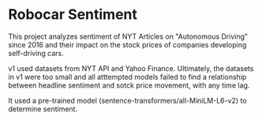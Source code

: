 # Robocar Sentiment

This project analyzes sentiment of NYT Articles on "Autonomous Driving" since 2016 and their impact on the stock prices of companies developing self-driving cars.

v1 used datasets from NYT API and Yahoo Finance.  Ultimately, the datasets in v1 were too small and all atttempted models failed to find a relationship between headline sentiment and sotck price movement, with any time lag.

It used a pre-trained model (sentence-transformers/all-MiniLM-L6-v2) to determine sentiment.
